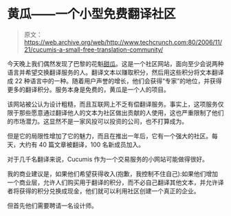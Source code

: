 # 黄瓜——一个小型免费翻译社区

> 原文：<https://web.archive.org/web/http://www.techcrunch.com:80/2006/11/21/cucumis-a-small-free-translation-community/>

 [](https://web.archive.org/web/20150512161335/http://www.cucumis.org/) 今天晚上我们偶然发现了巴黎的花魁[甜瓜](https://web.archive.org/web/20150512161335/http://www.cucumis.org/)。这是一个社区网站，面向至少会说两种语言并希望交换翻译服务的人。翻译文本以赚取积分，然后用这些积分将文本翻译成 22 种语言中的一种。随着用户声誉的增长，他们会获得“专家”的地位，并获得更多的翻译积分。服务本身是免费的，黄瓜是一个人的项目。

该网站被公认为设计粗糙，而且互联网上不乏有偿翻译服务。事实上，这项服务仅限于那些愿意通过翻译他人的文本为社区做出贡献的人使用，这也严重限制了他们的市场潜力。这显然不是一家风投可以投资的公司，也不打算成为。

但是它的局限性增加了它的魅力，而且在推出一年后，它有一个强大的社区。每天，大约有 40 篇文章被翻译，100 名新成员加入。

对于几千名翻译来说，Cucumis 作为一个交易服务的小网站可能做得很好。

我的商业建议是，如果他们希望获得收入(抱歉，我控制不住自己):如果他们增加一个商业层，允许人们购买用于翻译的积分，而不必自己翻译其他文本，并允许译者将获得的积分兑换成现金，他们就可以利用社区创建一个真正的企业。

但首先他们需要聘请一名设计师。